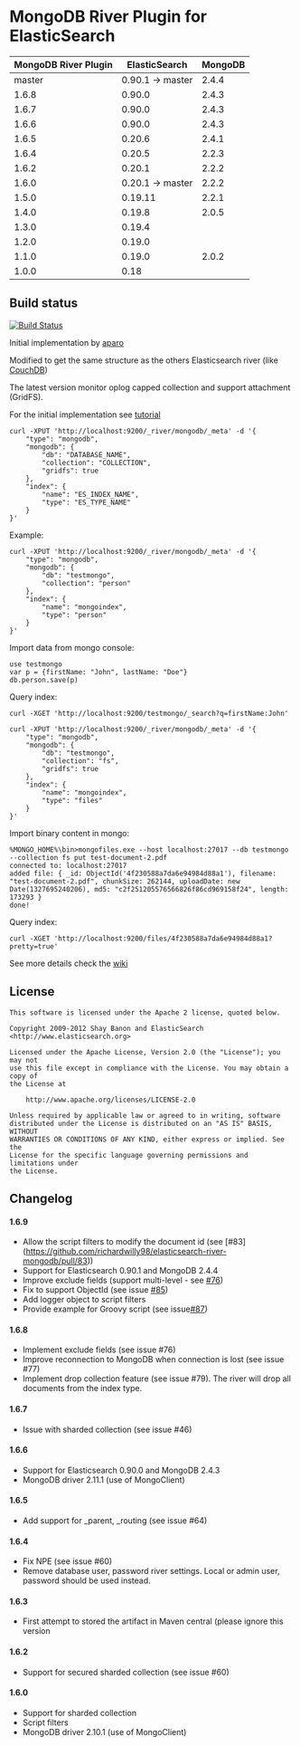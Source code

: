 MongoDB River Plugin for ElasticSearch
==================================

| MongoDB River Plugin     | ElasticSearch    | MongoDB |
|--------------------------|------------------|---------|
| master                   | 0.90.1 -> master | 2.4.4   |
| 1.6.8                    | 0.90.0           | 2.4.3   |
| 1.6.7                    | 0.90.0           | 2.4.3   |
| 1.6.6                    | 0.90.0           | 2.4.3   |
| 1.6.5                    | 0.20.6           | 2.4.1   |
| 1.6.4                    | 0.20.5           | 2.2.3   |
| 1.6.2                    | 0.20.1           | 2.2.2   |
| 1.6.0                    | 0.20.1 -> master | 2.2.2   |
| 1.5.0                    | 0.19.11          | 2.2.1   |
| 1.4.0                    | 0.19.8           | 2.0.5   |
| 1.3.0                    | 0.19.4           |         |
| 1.2.0                    | 0.19.0           |         |
| 1.1.0                    | 0.19.0           | 2.0.2   |
| 1.0.0                    | 0.18             |         |

Build status
-------

[![Build Status](https://buildhive.cloudbees.com/job/richardwilly98/job/elasticsearch-river-mongodb/badge/icon)](https://buildhive.cloudbees.com/job/richardwilly98/job/elasticsearch-river-mongodb/)

Initial implementation by [aparo](https://github.com/aparo)

Modified to get the same structure as the others Elasticsearch river (like [CouchDB](http://www.elasticsearch.org/blog/2010/09/28/the_river_searchable_couchdb.html))

The latest version monitor oplog capped collection and support attachment (GridFS).

For the initial implementation see [tutorial](http://www.matt-reid.co.uk/blog_post.php?id=68#&slider1=4)


	curl -XPUT 'http://localhost:9200/_river/mongodb/_meta' -d '{
		"type": "mongodb", 
		"mongodb": { 
			"db": "DATABASE_NAME", 
			"collection": "COLLECTION", 
			"gridfs": true
		}, 
		"index": { 
			"name": "ES_INDEX_NAME", 
			"type": "ES_TYPE_NAME" 
		}
	}'

Example:

	curl -XPUT 'http://localhost:9200/_river/mongodb/_meta' -d '{ 
		"type": "mongodb", 
		"mongodb": { 
			"db": "testmongo", 
			"collection": "person"
		}, 
		"index": {
			"name": "mongoindex", 
			"type": "person" 
		}
	}'

Import data from mongo console:

	use testmongo
	var p = {firstName: "John", lastName: "Doe"}
	db.person.save(p)

Query index:

	curl -XGET 'http://localhost:9200/testmongo/_search?q=firstName:John'

	curl -XPUT 'http://localhost:9200/_river/mongodb/_meta' -d '{ 
		"type": "mongodb", 
		"mongodb": { 
			"db": "testmongo", 
			"collection": "fs", 
			"gridfs": true 
		}, 
		"index": {
			"name": "mongoindex", 
			"type": "files" 
		}
	}'

Import binary content in mongo:

	%MONGO_HOME%\bin>mongofiles.exe --host localhost:27017 --db testmongo --collection fs put test-document-2.pdf
	connected to: localhost:27017
	added file: { _id: ObjectId('4f230588a7da6e94984d88a1'), filename: "test-document-2.pdf", chunkSize: 262144, uploadDate: new Date(1327695240206), md5: "c2f251205576566826f86cd969158f24", length: 173293 }
	done!

Query index:

	curl -XGET 'http://localhost:9200/files/4f230588a7da6e94984d88a1?pretty=true'

See more details check the [wiki](https://github.com/richardwilly98/elasticsearch-river-mongodb/wiki)

License
-------

    This software is licensed under the Apache 2 license, quoted below.

    Copyright 2009-2012 Shay Banon and ElasticSearch <http://www.elasticsearch.org>

    Licensed under the Apache License, Version 2.0 (the "License"); you may not
    use this file except in compliance with the License. You may obtain a copy of
    the License at

        http://www.apache.org/licenses/LICENSE-2.0

    Unless required by applicable law or agreed to in writing, software
    distributed under the License is distributed on an "AS IS" BASIS, WITHOUT
    WARRANTIES OR CONDITIONS OF ANY KIND, either express or implied. See the
    License for the specific language governing permissions and limitations under
    the License.

Changelog
-------

#### 1.6.9
- Allow the script filters to modify the document id (see [#83] (https://github.com/richardwilly98/elasticsearch-river-mongodb/pull/83))
- Support for Elasticsearch 0.90.1 and MongoDB 2.4.4
- Improve exclude fields (support multi-level - see [#76](https://github.com/richardwilly98/elasticsearch-river-mongodb/issues/76))
- Fix to support ObjectId (see issue [#85](https://github.com/richardwilly98/elasticsearch-river-mongodb/issues/85))
- Add logger object to script filters
- Provide example for Groovy script (see issue[#87](https://github.com/richardwilly98/elasticsearch-river-mongodb/issues/87))

#### 1.6.8 
- Implement exclude fields (see issue #76)
- Improve reconnection to MongoDB when connection is lost (see issue #77)
- Implement drop collection feature (see issue #79). The river will drop all documents from the index type.

#### 1.6.7 
- Issue with sharded collection (see issue #46)

#### 1.6.6 
- Support for Elasticsearch 0.90.0 and MongoDB 2.4.3
- MongoDB driver 2.11.1 (use of MongoClient)	

#### 1.6.5 
- Add support for _parent, _routing (see issue #64)

#### 1.6.4 
- Fix NPE (see issue #60)
- Remove database user, password river settings. Local or admin user, password should be used instead.

#### 1.6.3 
- First attempt to stored the artifact in Maven central (please ignore this version

#### 1.6.2 
- Support for secured sharded collection (see issue #60)

#### 1.6.0 
- Support for sharded collection
- Script filters
- MongoDB driver 2.10.1 (use of MongoClient)

